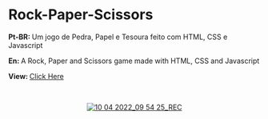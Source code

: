 # Rock-Paper-Scissors

<p> <strong>Pt-BR: </strong>Um jogo de Pedra, Papel e Tesoura feito com HTML, CSS e Javascript</p>
<p> <strong>En: </strong>A Rock, Paper and Scissors game made with HTML, CSS and Javascript
</p>
<p > <strong>View: </strong> <a href="https://leoaoun.github.io/Rock-Paper-Scissors/" target="_blank"> Click Here</p>
<br>
<div align="center">

![10 04 2022_09 54 25_REC](https://user-images.githubusercontent.com/100950151/162619236-74092c12-840c-4aff-aba0-ee9bef5df98e.gif)

</div>
